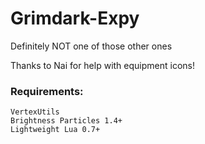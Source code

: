 # Grimdark-Expy
Definitely NOT one of those other ones

Thanks to Nai for help with equipment icons!

### Requirements:
	VertexUtils
	Brightness Particles 1.4+
	Lightweight Lua 0.7+